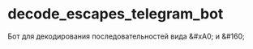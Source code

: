 # decode_escapes_telegram_bot
Бот для декодирования последовательностей вида &amp;#xA0; и &amp;#160;
